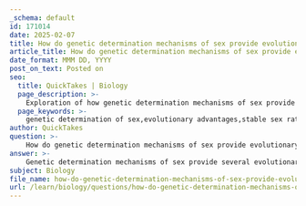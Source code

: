 ```yaml
---
_schema: default
id: 171014
date: 2025-02-07
title: How do genetic determination mechanisms of sex provide evolutionary advantages?
article_title: How do genetic determination mechanisms of sex provide evolutionary advantages?
date_format: MMM DD, YYYY
post_on_text: Posted on
seo:
  title: QuickTakes | Biology
  page_description: >-
    Exploration of how genetic determination mechanisms of sex provide evolutionary advantages, enhancing survival and reproductive success through stable sex ratios, adaptability, sexual selection, and genetic diversity.
  page_keywords: >-
    genetic determination of sex,evolutionary advantages,stable sex ratios,adaptation,sexual selection,parental investment,inbreeding reduction,environmental adaptation
author: QuickTakes
question: >-
    How do genetic determination mechanisms of sex provide evolutionary advantages?
answer: >-
    Genetic determination mechanisms of sex provide several evolutionary advantages that can enhance the survival and reproductive success of species. Here are some key points explaining these advantages:\n\n1. **Stable Sex Ratios**: Genetic sex determination systems, such as the XY system in humans, typically result in stable sex ratios within populations. This stability is crucial for maintaining effective mating opportunities and ensuring that both sexes are available for reproduction, which can enhance genetic diversity and population resilience.\n\n2. **Adaptation to Environmental Changes**: In species where sex determination is influenced by environmental factors (e.g., temperature-dependent sex determination in some reptiles), the ability to adaptively produce more of one sex in response to environmental conditions can be advantageous. For instance, if a particular sex has a higher survival rate under certain conditions, the ability to skew sex ratios can optimize reproductive success.\n\n3. **Facilitation of Sexual Selection**: Genetic determination of sex allows for the expression of sexual dimorphism, where males and females exhibit different traits that can be subject to sexual selection. This can lead to the evolution of elaborate mating displays and behaviors, which can enhance reproductive success and drive the evolution of species.\n\n4. **Parental Investment Strategies**: The genetic basis of sex determination can influence parental investment strategies. For example, in species where one sex (often females) invests more in offspring care, understanding the genetic mechanisms can help predict how resources are allocated based on the sex of the offspring, ultimately affecting offspring survival and fitness.\n\n5. **Reduction of Inbreeding**: Genetic determination mechanisms can help reduce the likelihood of inbreeding by promoting outcrossing. When sex is genetically determined, individuals can be more selective in their mating choices, which can enhance genetic diversity and reduce the risks associated with inbreeding depression.\n\n6. **Evolutionary Flexibility**: The presence of genetic mechanisms for sex determination allows for evolutionary flexibility. As environmental conditions change, populations can adapt their reproductive strategies, including sex ratios and mating systems, to optimize reproductive success and survival.\n\nIn summary, genetic determination of sex plays a critical role in shaping reproductive strategies, enhancing adaptability, and promoting genetic diversity within populations. These factors contribute to the overall evolutionary success of species in dynamic environments.
subject: Biology
file_name: how-do-genetic-determination-mechanisms-of-sex-provide-evolutionary-advantages.md
url: /learn/biology/questions/how-do-genetic-determination-mechanisms-of-sex-provide-evolutionary-advantages
---
```


&nbsp;